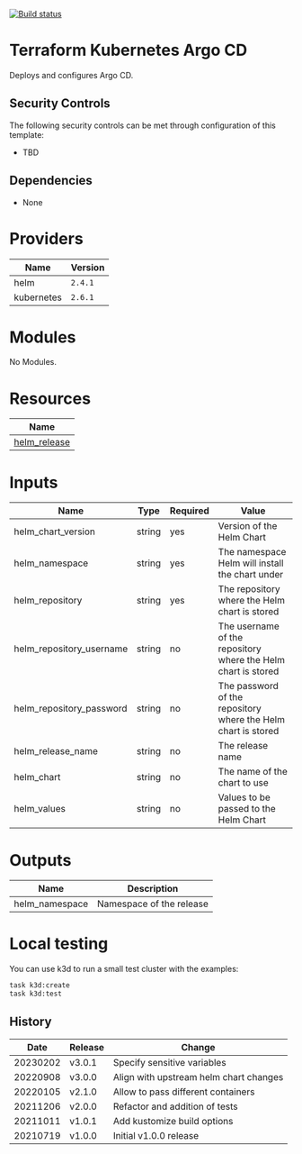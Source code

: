 [![Build status](https://github.com/canada-ca-terraform-modules/terraform-kubernetes-argo-cd/actions/workflows/terraform.yml/badge.svg)](https://github.com/canada-ca-terraform-modules/terraform-kubernetes-argo-cd/actions/workflows/terraform.yml)

# Terraform Kubernetes Argo CD

Deploys and configures Argo CD.

## Security Controls

The following security controls can be met through configuration of this template:

- TBD

## Dependencies

- None

# Providers

| Name       | Version |
| ---------- | ------- |
| helm       | `2.4.1` |
| kubernetes | `2.6.1` |

# Modules

No Modules.

# Resources

| Name                                                                                                 |
| ---------------------------------------------------------------------------------------------------- |
| [helm_release](https://registry.terraform.io/providers/hashicorp/helm/latest/docs/resources/release) |

# Inputs

| Name                     | Type   | Required | Value                                                         |
| ------------------------ | ------ | -------- | ------------------------------------------------------------- |
| helm_chart_version       | string | yes      | Version of the Helm Chart                                     |
| helm_namespace           | string | yes      | The namespace Helm will install the chart under               |
| helm_repository          | string | yes      | The repository where the Helm chart is stored                 |
| helm_repository_username | string | no       | The username of the repository where the Helm chart is stored |
| helm_repository_password | string | no       | The password of the repository where the Helm chart is stored |
| helm_release_name        | string | no       | The release name                                              |
| helm_chart               | string | no       | The name of the chart to use                                  |
| helm_values              | string | no       | Values to be passed to the Helm Chart                         |

# Outputs

| Name           | Description              |
| -------------- | ------------------------ |
| helm_namespace | Namespace of the release |

# Local testing

You can use k3d to run a small test cluster with the examples:

```sh
task k3d:create
task k3d:test
```

## History

| Date     | Release | Change                                 |
| -------- | ------- | -------------------------------------- |
| 20230202 | v3.0.1  | Specify sensitive variables            |
| 20220908 | v3.0.0  | Align with upstream helm chart changes |
| 20220105 | v2.1.0  | Allow to pass different containers     |
| 20211206 | v2.0.0  | Refactor and addition of tests         |
| 20211011 | v1.0.1  | Add kustomize build options            |
| 20210719 | v1.0.0  | Initial v1.0.0 release                 |
